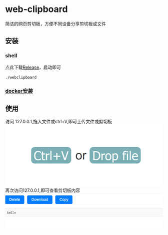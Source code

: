 # web-clipboard
简洁的网页剪切板，方便不同设备分享剪切板或文件

## 安装
### shell
点此下载[Release](https://github.com/0990/web-clipboard/releases)，启动即可<br>
```
./webclipboard
```
### [docker安装](doc/docker.md)
## 使用
访问 127.0.0.1,拖入文件或ctrl+V,即可上传文件或剪切板<br>
![img.png](doc/img.png)<br>
再次访问127.0.0.1,即可查看剪切板内容<br>
![img_2.png](doc/img_2.png)